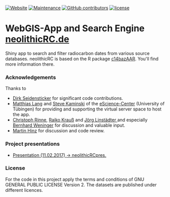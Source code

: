 [![Website](https://img.shields.io/badge/last%20webapp%20update-08.02.2017-orange.svg)](https://www.forschungsdatenarchiv.escience.uni-tuebingen.de/cSchmid/neolithicRC/) [![Maintenance](https://img.shields.io/maintenance/yes/2017.svg?maxAge=2592000)](https://github.com/nevrome/neolithicR) [![GitHub contributors](https://img.shields.io/github/contributors/nevrome/neolithicR.svg?maxAge=2592000)](https://github.com/nevrome/neolithicR/graphs/contributors) [![license](https://img.shields.io/badge/license-GPL%202-B50B82.svg)](https://github.com/nevrome/neolithicR/blob/master/LICENSE)

# WebGIS-App and Search Engine **[neolithicRC.de](https://www.forschungsdatenarchiv.escience.uni-tuebingen.de/cSchmid/neolithicRC/)**  

Shiny app to search and filter radiocarbon dates from various source databases. neolithicRC is based on the R package [c14bazAAR](https://github.com/ISAAKiel/c14bazAAR). You'll find more information there.

### Acknowledgements

Thanks to  

- [Dirk Seidensticker](https://uni-tuebingen.academia.edu/DirkSeidensticker) for significant code contributions.
- [Matthias Lang](http://www.escience.uni-tuebingen.de/mitarbeiter/dr-matthias-lang.html) and [Steve Kaminski](http://www.escience.uni-tuebingen.de/mitarbeiter/dr-steve-kaminski.html) of the [eScience-Center](https://www.uni-tuebingen.de/en/facilities/informations-kommunikations-und-medienzentrum-ikm/escience-center.html) (University of Tübingen) for providing and supporting the virtual server space to host the app.
- [Christoph Rinne](https://www.ufg.uni-kiel.de/en/staff-directory/scientific-collaborators/christoph-rinne), [Raiko Krauß](https://www.uni-tuebingen.de/en/faculties/faculty-of-humanities/fachbereiche/altertums-und-kunstwissenschaften/ur-und-fruehgeschichte-und-archaeologie-des-mittelalters/early-history/staff/nach-funktion/krauss-raiko-pd-dr.html) and [Jörg Linstädter ](https://www.dainst.org/mitarbeiter-detailansicht/-/person-display/1241013) and especially [Bernhard Weninger](http://ufg.phil-fak.uni-koeln.de/10115.html?&L=0) for discussion and valuable input.
- [Martin Hinz](https://github.com/MartinHinz) for discussion and code review.  

### Project presentations

- [Presentation (11.02.2017) -> neolithicRCpres.](https://github.com/nevrome/neolithicRCpres)

### License

For the code in this project apply the terms and conditions of GNU GENERAL PUBLIC LICENSE Version 2. The datasets are published under different licences. 
